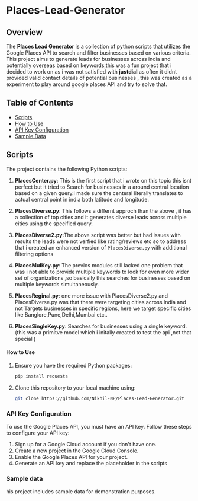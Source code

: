 # Places-Lead-Generator
## Overview
The **Places Lead Generator** is a collection of python scripts  that utilizes the Google Places API to search and  filter businesses based on various criteria. This project   aims to generate leads for businesses across india and potentially overseas  based on keywords,this was a fun project that i decided to work on as i was not satisfied with **justdial** as often  it didnt provided valid contact details of potential businesses , this was created as a experiment to play around google places API and try to solve that.


## Table of Contents
- [Scripts](#scripts)
- [How to Use](#how-to-use)
- [API Key Configuration](#api-key-configuration)
- [Sample Data](#sample-data)


## Scripts
The project contains the following Python scripts:

1. **PlacesCenter.py**: This is the first script that i wrote on this topic this isnt perfect but it tried to Search for businesses in a around central location based on a given query.i made sure the centeral literally translates to actual central point in india both latitude and longitude.



2. **PlacesDiverse.py**: This follows a differnt approch than the above , it has a collection of top cities and it generates diverse leads across multiple cities using the specified query.
3. **PlacesDiverse2.py**:The above script was better but had issues with results the leads were not verfied like rating/reviews etc so to address that i created an enhanced version of `PlacesDiverse.py` with additional filtering options 
4. **PlacesMulKey.py**: The previos modules still lacked one problem that was i not able to provide multiple keywords to look for even more wider set of organizations ,so basically this searches for businesses based on multiple keywords simultaneously.
5. **PlacesReginal.py**: one more issue with PlacesDiverse2.py and PlacesDiverse.py was that there were targeting cities across India and not  Targets businesses in specific regions, here we target specific cities  like Banglore,Pune,Delhi,Mumbai etc..
6. **PlacesSingleKey.py**: Searches for businesses using a single keyword.(this was a primitve model which i initally created to test the api ,not that special )

#### How to Use
1. Ensure you have the required Python packages:
   ```bash
   pip install requests

2. Clone this repository to your local machine using:
   ```bash
   git clone https://github.com/Nikhil-NP/Places-Lead-Generator.git


### API Key Configuration
To use the Google Places API, you must have an API key. Follow these steps to configure your API key:

1. Sign up for a Google Cloud account if you don't have one.
2. Create a new project in the Google Cloud Console.
3. Enable the Google Places API for your project.
4. Generate an API key and replace the placeholder in the scripts


### Sample data 
his project includes sample data for demonstration purposes.
